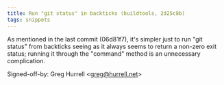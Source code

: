 ```yaml
---
title: Run "git status" in backticks (buildtools, 2d25c8b)
tags: snippets
---
```


As mentioned in the last commit (06d81f7), it's simpler just to run "git status" from backticks seeing as it always seems to return a non-zero exit status; running it through the "command" method is an unnecessary complication.

Signed-off-by: Greg Hurrell &lt;greg@hurrell.net&gt;
